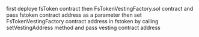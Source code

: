 first deploye fsToken contract
then FsTokenVestingFactory.sol contract and pass fstoken contract address as a parameter
then set FsTokenVestingFactory contract address in fstoken by calling setVestingAddress method and pass vesting contract address